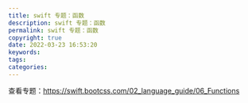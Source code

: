 ```yaml
---
title: swift 专题：函数
description: swift 专题：函数
permalink: swift 专题：函数
copyright: true
date: 2022-03-23 16:53:20
keywords:
tags:
categories:
---
```


查看专题：https://swift.bootcss.com/02_language_guide/06_Functions
